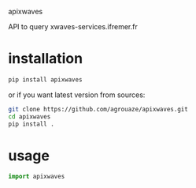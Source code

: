 apixwaves

API to query xwaves-services.ifremer.fr


# installation

```bash
pip install apixwaves
```


or if you want latest version from sources:

```bash
git clone https://github.com/agrouaze/apixwaves.git
cd apixwaves
pip install .
```

# usage

```python
import apixwaves
```
